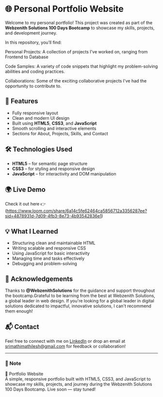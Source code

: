 # 🌐 Personal Portfolio Website

Welcome to my personal portfolio! This project was created as part of the **Webzenith Solutions 100 Days Bootcamp** to showcase my skills, projects, and development journey.

In this repository, you’ll find:

Personal Projects: A collection of projects I've worked on, ranging from Frontend to Database

Code Samples: A variety of code snippets that highlight my problem-solving abilities and coding practices.

Collaborations: Some of the exciting collaborative projects I've had the opportunity to contribute to.

## 🚀 Features
- Fully responsive layout
- Clean and modern UI design
- Built using **HTML5**, **CSS3**, and **JavaScript**
- Smooth scrolling and interactive elements
- Sections for About, Projects, Skills, and Contact

## 🛠️ Technologies Used

- **HTML5** – for semantic page structure  
- **CSS3** – for styling and responsive design  
- **JavaScript** – for interactivity and DOM manipulation

## 🌍 Live Demo

Check it out here 👉(https://www.loom.com/share/6a14c5fe62464ca5856712a3356287ee?sid=4878931d-7d09-4fb3-8e73-4b93542836e1)

## 💡 What I Learned

- Structuring clean and maintainable HTML
- Writing scalable and responsive CSS
- Using JavaScript for basic interactivity
- Managing time and tasks effectively
- Debugging and problem-solving

## 🙌 Acknowledgements

Thanks to **@WebzenithSolutions** for the guidance and support throughout the bootcamp.Grateful to be learning from the best at Webzenith Solutions, a global leader in web design. If you're looking for a global leader in digital solutions dedicated to impactful, innovative solutions, I can't recommend them enough!


## 📬 Contact

Feel free to connect with me on [LinkedIn](https://www.linkedin.com/in/srimathi-s-04a6282a4) or drop an email at srimathimathilesh@gmail.com for feedback or collaboration!

---

### 📌 Note

💼 Portfolio Website<br>
A simple, responsive portfolio built with HTML5, CSS3, and JavaScript to showcase my skills, projects, and journey during the Webzenith Solutions 100 Days Bootcamp.
Live soon — stay tuned!

